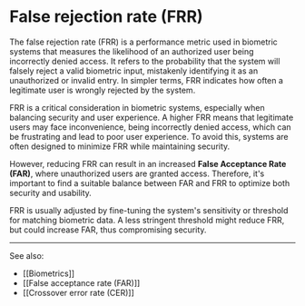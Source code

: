 
# False rejection rate (FRR)

The false rejection rate (FRR) is a performance metric used in biometric systems that measures the likelihood of an authorized user being incorrectly denied access. It refers to the probability that the system will falsely reject a valid biometric input, mistakenly identifying it as an unauthorized or invalid entry. In simpler terms, FRR indicates how often a legitimate user is wrongly rejected by the system.

FRR is a critical consideration in biometric systems, especially when balancing security and user experience. A higher FRR means that legitimate users may face inconvenience, being incorrectly denied access, which can be frustrating and lead to poor user experience. To avoid this, systems are often designed to minimize FRR while maintaining security.

However, reducing FRR can result in an increased **False Acceptance Rate (FAR)**, where unauthorized users are granted access. Therefore, it's important to find a suitable balance between FAR and FRR to optimize both security and usability.

FRR is usually adjusted by fine-tuning the system's sensitivity or threshold for matching biometric data. A less stringent threshold might reduce FRR, but could increase FAR, thus compromising security.

---

See also:

- [[Biometrics]]
- [[False acceptance rate (FAR)]]
- [[Crossover error rate (CER)]]
